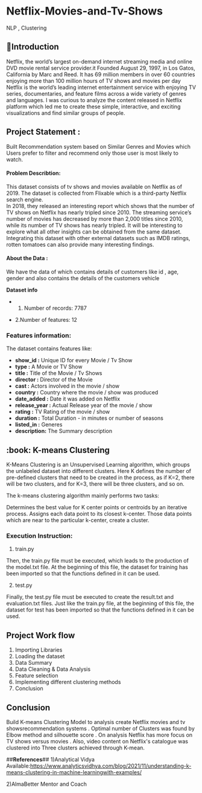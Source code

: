 # Netflix-Movies-and-Tv-Shows
NLP , Clustering

## 📖Introduction
Netflix, the world’s largest on-demand internet streaming media and online DVD movie rental service provider.it Founded August 29, 1997, in Los Gatos, California by Marc and Reed. It has 69 million members in over 60 countries enjoying more than 100 million hours of TV shows and movies per day Netflix is the world’s leading internet entertainment service with enjoying TV series, documentaries, and feature films across a wide variety of genres and languages. I was curious to analyze the content released in Netflix platform which led me to create these simple, interactive, and exciting visualizations and find similar groups of people.

## Project Statement :

Built Recommendation system based on Similar Genres and Movies which Users prefer to filter and recommend only those user is most likely to watch.

#### Problem Describtion: 
This dataset consists of tv shows and movies available on Netflix as of 2019. The dataset is collected from Flixable which is a third-party Netflix search engine.<br>
In 2018, they released an interesting report which shows that the number of TV shows on Netflix has nearly tripled since 2010. The streaming service’s number of movies has decreased by more than 2,000 titles since 2010, while its number of TV shows has nearly tripled. It will be interesting to explore what all other insights can be obtained from the same dataset.<br>
Integrating this dataset with other external datasets such as IMDB ratings, rotten tomatoes can also provide many interesting findings.<br>




#### About the Data :
We have the data of which contains details of customers like id , age, gender and also contains the details of the customers vehicle 


**Dataset info**

* 1. Number of records: 7787

* 2.Number of features: 12

### **Features information:**

The dataset contains features like:

* **show_id :** Unique ID for every Movie / Tv Show<br>
* **type :** A Movie or TV Show<br>
* **title :** Title of the Movie / Tv Shows<br>
* **director :** Director of the Movie<br>
* **cast :** Actors involved in the movie / show<br>
* **country :** Country where the movie / show was produced<br>
* **date_added :** Date it was added on Netflix<br>
* **release_year :** Actual Release year of the movie / show<br>
* **rating :** TV Rating of the movie / show<br>
* **duration :** Total Duration - in minutes or number of seasons<br>
* **listed_in :** Generes<br>
* **description:** The Summary description<br>

<h2> :book: K-means Clustering </h2>

K-Means Clustering is an Unsupervised Learning algorithm, which groups the unlabeled dataset into different clusters. Here K defines the number of pre-defined clusters that need to be created in the process, as if K=2, there will be two clusters, and for K=3, there will be three clusters, and so on.

The k-means clustering algorithm mainly performs two tasks:

Determines the best value for K center points or centroids by an iterative process.
Assigns each data point to its closest k-center. Those data points which are near to the particular k-center, create a cluster.


### **Execution Instruction:**

1) train.py

Then, the train.py file must be executed, which leads to the production of the model.txt file. At the beginning of this file, the dataset for training has been imported so that the functions defined in it can be used.

2) test.py

Finally, the test.py file must be executed to create the result.txt and evaluation.txt files. Just like the train.py file, at the beginning of this file, the dataset for test  has been imported so that the functions defined in it can be used.

**Project Work flow**
----------------------------

1. Importing Libraries<br>
2. Loading the dataset<br>
3. Data Summary <br>
4. Data Cleaning & Data Analysis<br>
5. Feature selection<br>
6. Implementing different clustering methods<br>
7. Conclusion<br>

## **Conclusion**
Build K-means Clustering Model to analysis create Netflix movies and tv showsrecommendation systems . Optimal number of Clusters was found by Elbow method
and silhouette score . On analysis Netflix has more focus on TV shows versus movies . Also, video content on Netflix's catalogue was clustered into Three clusters achieved through K-mean.

##**References**##
1)Analytical Vidya
Available:https://www.analyticsvidhya.com/blog/2021/11/understanding-k-means-clustering-in-machine-learningwith-examples/

2)AlmaBetter Mentor and Coach




